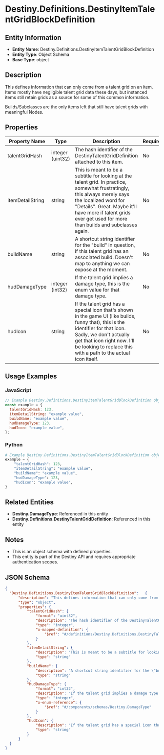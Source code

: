 # Destiny.Definitions.DestinyItemTalentGridBlockDefinition

## Entity Information
- **Entity Name**: Destiny.Definitions.DestinyItemTalentGridBlockDefinition
- **Entity Type**: Object Schema
- **Base Type**: object

## Description
This defines information that can only come from a talent grid on an item. Items mostly have negligible talent grid data these days, but instanced items still retain grids as a source for some of this common information.
Builds/Subclasses are the only items left that still have talent grids with meaningful Nodes.

## Properties

| Property Name | Type | Description | Required |
|---------------|------|-------------|----------|
| talentGridHash | integer (uint32) | The hash identifier of the DestinyTalentGridDefinition attached to this item. | No |
| itemDetailString | string | This is meant to be a subtitle for looking at the talent grid. In practice, somewhat frustratingly, this always merely says the localized word for "Details". Great. Maybe it'll have more if talent grids ever get used for more than builds and subclasses again. | No |
| buildName | string | A shortcut string identifier for the "build" in question, if this talent grid has an associated build. Doesn't map to anything we can expose at the moment. | No |
| hudDamageType | integer (int32) | If the talent grid implies a damage type, this is the enum value for that damage type. | No |
| hudIcon | string | If the talent grid has a special icon that's shown in the game UI (like builds, funny that), this is the identifier for that icon. Sadly, we don't actually get that icon right now. I'll be looking to replace this with a path to the actual icon itself. | No |

## Usage Examples

### JavaScript
```javascript
// Example Destiny.Definitions.DestinyItemTalentGridBlockDefinition object
const example = {
  talentGridHash: 123,
  itemDetailString: "example value",
  buildName: "example value",
  hudDamageType: 123,
  hudIcon: "example value",
};
```

### Python
```python
# Example Destiny.Definitions.DestinyItemTalentGridBlockDefinition object
example = {
    "talentGridHash": 123,
    "itemDetailString": "example value",
    "buildName": "example value",
    "hudDamageType": 123,
    "hudIcon": "example value",
}
```

## Related Entities
- **Destiny.DamageType**: Referenced in this entity
- **Destiny.Definitions.DestinyTalentGridDefinition**: Referenced in this entity

## Notes
- This is an object schema with defined properties.
- This entity is part of the Destiny API and requires appropriate authentication scopes.

## JSON Schema
```json
{
  "Destiny.Definitions.DestinyItemTalentGridBlockDefinition":   {
      "description": "This defines information that can only come from a talent grid on an item. Items mostly have negligible talent grid data these days, but instanced items still retain grids as a source for some of this common information.\r\nBuilds/Subclasses are the only items left that still have talent grids with meaningful Nodes.",
      "type": "object",
      "properties": {
          "talentGridHash": {
              "format": "uint32",
              "description": "The hash identifier of the DestinyTalentGridDefinition attached to this item.",
              "type": "integer",
              "x-mapped-definition": {
                  "$ref": "#/definitions/Destiny.Definitions.DestinyTalentGridDefinition"
              }
          },
          "itemDetailString": {
              "description": "This is meant to be a subtitle for looking at the talent grid. In practice, somewhat frustratingly, this always merely says the localized word for \"Details\". Great. Maybe it'll have more if talent grids ever get used for more than builds and subclasses again.",
              "type": "string"
          },
          "buildName": {
              "description": "A shortcut string identifier for the \"build\" in question, if this talent grid has an associated build. Doesn't map to anything we can expose at the moment.",
              "type": "string"
          },
          "hudDamageType": {
              "format": "int32",
              "description": "If the talent grid implies a damage type, this is the enum value for that damage type.",
              "type": "integer",
              "x-enum-reference": {
                  "$ref": "#/components/schemas/Destiny.DamageType"
              }
          },
          "hudIcon": {
              "description": "If the talent grid has a special icon that's shown in the game UI (like builds, funny that), this is the identifier for that icon. Sadly, we don't actually get that icon right now. I'll be looking to replace this with a path to the actual icon itself.",
              "type": "string"
          }
      }
  }
}
```
